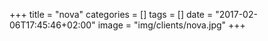 +++
title = "nova"
categories = []
tags = []
date = "2017-02-06T17:45:46+02:00"
image = "img/clients/nova.jpg"
+++

